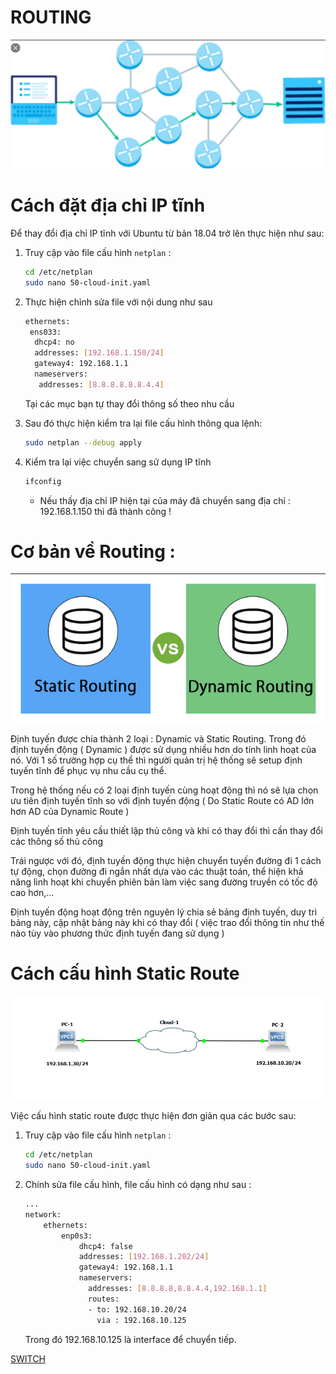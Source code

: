 # ROUTING

![ROUTING/Untitled.png](ROUTING/Untitled.png)

# Cách đặt địa chỉ IP tĩnh

Để thay đổi địa chỉ IP tĩnh với Ubuntu từ bản 18.04 trở lên thực hiện như sau:

1. Truy cập vào file cấu hình `netplan` :

    ```bash
    cd /etc/netplan
    sudo nano 50-cloud-init.yaml
    ```

2. Thực hiện chỉnh sửa file với nội dung như sau

    ```bash
    ethernets:
     ens033:
      dhcp4: no
      addresses: [192.168.1.150/24]
      gateway4: 192.168.1.1
      nameservers:
       addresses: [8.8.8.8.8.8.4.4]
    ```

    Tại các mục bạn tự thay đổi thông số theo nhu cầu

3. Sau đó thực hiện kiểm tra lại file cấu hình thông qua lệnh:

    ```bash
    sudo netplan --debug apply
    ```

4. Kiểm tra lại việc chuyển sang sử dụng IP tĩnh

    ```bash
    ifconfig
    ```

    - Nếu thấy địa chỉ IP hiện tại của máy đã chuyển sang địa chỉ : 192.168.1.150 thì đã thành công !

# Cơ bản về Routing :

![ROUTING/Untitled%201.png](ROUTING/Untitled%201.png)

Định tuyến được chia thành 2 loại : Dynamic và Static Routing. Trong đó định tuyến động ( Dynamic ) được sử dụng nhiều hơn do tính linh hoạt của nó. Với 1 số trường hợp cụ thể thì người quản trị hệ thống sẽ setup định tuyến tĩnh để phục vụ nhu cầu cụ thể.

Trong hệ thống nếu có 2 loại định tuyến cùng hoạt động thì nó sẽ lựa chọn ưu tiên định tuyến tĩnh so với định tuyến động ( Do Static Route có AD lớn hơn AD của Dynamic Route )

Định tuyến tĩnh yêu cầu thiết lập thủ công và khi có thay đổi thì cần thay đổi các thông số thủ công

Trái ngược với đó, định tuyến động thực hiện chuyển tuyến đường đi 1 cách tự động, chọn đường đi ngắn nhất dựa vào các thuật toán, thể hiện khả năng linh hoạt khi chuyển phiên bản làm việc sang đường truyền có tốc độ cao hơn,...

Định tuyến động hoạt động trên nguyên lý chia sẻ bảng định tuyến, duy trì bảng này, cập nhật bảng này khi có thay đổi ( việc trao đổi thông tin như thế nào tùy vào phương thức định tuyến đang sử dụng ) 

# Cách cấu hình Static Route

![ROUTING/Untitled%202.png](ROUTING/Untitled%202.png)

Việc cấu hình static route được thực hiện đơn giản qua các bước sau:

1. Truy cập vào file cấu hình `netplan` :

    ```bash
    cd /etc/netplan
    sudo nano 50-cloud-init.yaml
    ```

2. Chính sửa file cấu hình, file cấu hình có dạng như sau :

    ```bash
    ...
    network:
        ethernets:
            enp0s3:
                dhcp4: false
                addresses: [192.168.1.202/24]
                gateway4: 192.168.1.1
                nameservers:
                  addresses: [8.8.8.8,8.8.4.4,192.168.1.1]
                  routes:
                  - to: 192.168.10.20/24
                    via : 192.168.10.125

    ```

    Trong đó 192.168.10.125 là interface để chuyển tiếp.

[SWITCH](ROUTING/SWITCH.md)
